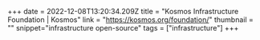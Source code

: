 +++
date = 2022-12-08T13:20:34.209Z
title = "Kosmos Infrastructure Foundation | Kosmos"
link = "https://kosmos.org/foundation/"
thumbnail = ""
snippet="infrastructure open-source"
tags = ["infrastructure"]
+++
